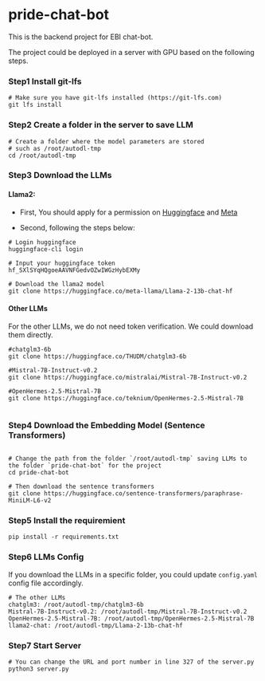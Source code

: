 # pride-chat-bot

This is the backend project for EBI chat-bot. 

The project could be deployed in a server with GPU based on the following steps.


### Step1 Install git-lfs
```shell
# Make sure you have git-lfs installed (https://git-lfs.com)
git lfs install
```

### Step2  Create a folder in the server to save LLM 
```shell
# Create a folder where the model parameters are stored
# such as /root/autodl-tmp
cd /root/autodl-tmp
```

### Step3  Download the LLMs

#### Llama2:
- First, You should apply for a permission on [Huggingface](https://huggingface.co/meta-llama/Llama-2-7b-chat-hf/tree/main) and [Meta](https://ai.meta.com/resources/models-and-libraries/llama-downloads/)

- Second, following the steps below:
```shell
# Login huggingface
huggingface-cli login

# Input your huggingface token
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

# Download the llama2 model
git clone https://huggingface.co/meta-llama/Llama-2-13b-chat-hf
```
#### Other LLMs
For the other LLMs, we do not need token verification. We could download them directly.

```shell
#chatglm3-6b
git clone https://huggingface.co/THUDM/chatglm3-6b

#Mistral-7B-Instruct-v0.2
git clone https://huggingface.co/mistralai/Mistral-7B-Instruct-v0.2

#OpenHermes-2.5-Mistral-7B
git clone https://huggingface.co/teknium/OpenHermes-2.5-Mistral-7B


```

### Step4  Download the Embedding Model (Sentence Transformers)
```shell

# Change the path from the folder `/root/autodl-tmp` saving LLMs to the folder `pride-chat-bot` for the project
cd pride-chat-bot

# Then download the sentence transformers
git clone https://huggingface.co/sentence-transformers/paraphrase-MiniLM-L6-v2
```

### Step5 Install the requiremient
```shell
pip install -r requirements.txt
```

### Step6 LLMs Config
If you download the LLMs in a specific folder, you could update `config.yaml` config file accordingly.
```
# The other LLMs
chatglm3: /root/autodl-tmp/chatglm3-6b
Mistral-7B-Instruct-v0.2: /root/autodl-tmp/Mistral-7B-Instruct-v0.2
OpenHermes-2.5-Mistral-7B: /root/autodl-tmp/OpenHermes-2.5-Mistral-7B
llama2-chat: /root/autodl-tmp/Llama-2-13b-chat-hf
```

### Step7 Start Server
```
# You can change the URL and port number in line 327 of the server.py
python3 server.py

```
